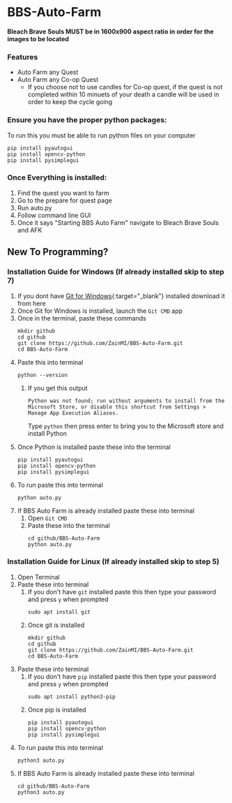 # BBS-Auto-Farm

**Bleach Brave Souls MUST be in 1600x900 aspect ratio in order for the images to be located**

### Features
* Auto Farm any Quest
* Auto Farm any Co-op Quest
   * If you choose not to use candles for Co-op quest, if the quest is not completed within 10 minuets of your death a candle will be used in order to keep the cycle going

### Ensure you have the proper python packages:
To run this you must be able to run python files on your computer
```
pip install pyautogui
pip install opencv-python
pip install pysimplegui

```

### Once Everything is installed:
1. Find the quest you want to farm
2. Go to the prepare for quest page
3. Run auto.py
5. Follow command line GUI
6. Once it says "Starting BBS Auto Farm" navigate to Bleach Brave Souls and AFK

## New To Programming?
### Installation Guide for Windows (If already installed skip to step 7)
1. If you dont have [Git for Windows](https://gitforwindows.org/){:target="_blank"} installed download it from here
2. Once Git for Windows is installed, launch the `Git CMD` app
3. Once in the terminal, paste these commands
   ```
   mkdir github
   cd github
   git clone https://github.com/ZainMI/BBS-Auto-Farm.git
   cd BBS-Auto-Farm
   
   ```
4. Paste this into terminal
   ```
   python --version
   
   ```
   1. If you get this output
      
      `Python was not found; run without arguments to install from the Microsoft Store, or disable this shortcut from Settings > Manage App Execution Aliases.`
      
      Type `python` then press enter to bring you to the Microsoft store and install Python
5. Once Python is installed paste these into the terminal
   ```
   pip install pyautogui
   pip install opencv-python
   pip install pysimplegui
   
   ```
6. To run paste this into terminal
   ```
   python auto.py
   
   ```
7. If BBS Auto Farm is already installed paste these into terminal
   1. Open `Git CMD`
   2. Paste these into the terminal
      ```
      cd github/BBS-Auto-Farm
      python auto.py
      
      ```

### Installation Guide for Linux (If already installed skip to step 5)
1. Open Terminal
2. Paste these into terminal
   1. If you don't have `git` installed paste this then type your password and press `y` when prompted
      ```
      sudo apt install git
      
      ```
   2. Once git is installed
      ```
      mkdir github
      cd github
      git clone https://github.com/ZainMI/BBS-Auto-Farm.git
      cd BBS-Auto-Farm
      
      ```
3. Paste these into terminal
   1. If you don't have `pip` installed paste this then type your password and press `y` when prompted
      ```
      sudo apt install python3-pip
      
      ```
   2. Once pip is installed
      ```
      pip install pyautogui
      pip install opencv-python
      pip install pysimplegui
      
      ```
4. To run paste this into terminal
   ```
   python3 auto.py
   
   ```
5. If BBS Auto Farm is already installed paste these into terminal
   ```
   cd github/BBS-Auto-Farm
   python3 auto.py
   
   ```
